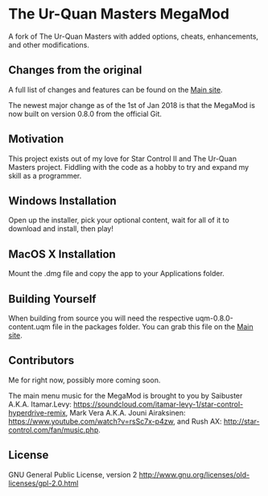 # The Ur-Quan Masters MegaMod
A fork of The Ur-Quan Masters with added options, cheats, enhancements, and other modifications.

## Changes from the original

A full list of changes and features can be found on the [Main site](http://megamod.serosis.net/Features).

The newest major change as of the 1st of Jan 2018 is that the MegaMod is now built on version 0.8.0 from the official Git.

## Motivation

This project exists out of my love for Star Control II and The Ur-Quan Masters project. Fiddling with the code as a hobby to try and expand my skill as a programmer.

## Windows Installation

Open up the installer, pick your optional content, wait for all of it to download and install, then play!

## MacOS X Installation

Mount the .dmg file and copy the app to your Applications folder.

## Building Yourself

When building from source you will need the respective uqm-0.8.0-content.uqm file in the packages folder. You can grab this file on the [Main site](http://files.serosis.net/MegaMod/uqm-0.8.0-content.uqm).

## Contributors

Me for right now, possibly more coming soon.

The main menu music for the MegaMod is brought to you by Saibuster A.K.A. Itamar.Levy: https://soundcloud.com/itamar-levy-1/star-control-hyperdrive-remix, Mark Vera A.K.A. Jouni Airaksinen: https://www.youtube.com/watch?v=rsSc7x-p4zw, and Rush AX: http://star-control.com/fan/music.php.

## License

GNU General Public License, version 2 http://www.gnu.org/licenses/old-licenses/gpl-2.0.html

